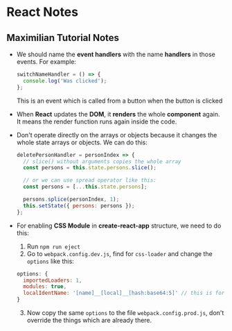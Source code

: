 # React Notes

## Maximilian Tutorial Notes

- We should name the **event handlers** with the name **handlers** in those events. For example:

  ```javascript
  switchNameHandler = () => {
    console.log('Was clicked');
  };
  ```

  This is an event which is called from a button when the button is clicked

- When **React** updates the **DOM**, it **renders** the whole **component** again. It means the render function runs again inside the code.

- Don't operate directly on the arrays or objects because it changes the whole state arrays or objects. We can do this:

  ```javascript
  deletePersonHandler = personIndex => {
    // slice() without arguments copies the whole array
    const persons = this.state.persons.slice();

    // or we can use spread operator like this:
    const persons = [...this.state.persons];

    persons.splice(personIndex, 1);
    this.setState({ persons: persons });
  };
  ```

- For enabling **CSS Module** in **create-react-app** structure, we need to do this:

  1. Run `npm run eject`
  2. Go to `webpack.config.dev.js`, find for `css-loader` and change the `options` like this:

  ```javascript
  options: {
    importedLoaders: 1,
    modules: true,
    localIdentName: '[name]__[local]__[hash:base64:5]' // this is for setting unique names for css classes
  }
  ```

  3. Now copy the same `options` to the file `webpack.config.prod.js`, don't override the things which are already there.
